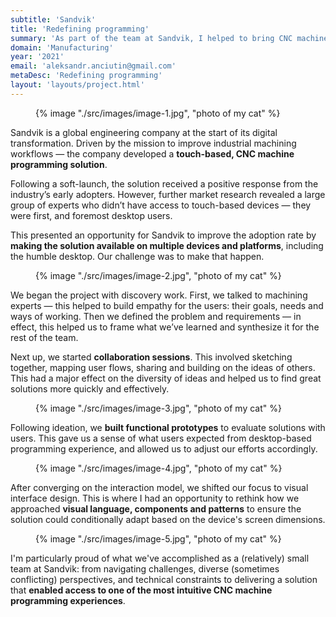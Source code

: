 ```yaml
---
subtitle: 'Sandvik'
title: 'Redefining programming'
summary: 'As part of the team at Sandvik, I helped to bring CNC machine programming experience to the multiple devices and platforms Sandvik customers use every day.'
domain: 'Manufacturing'
year: '2021'
email: 'aleksandr.anciutin@gmail.com'
metaDesc: 'Redefining programming'
layout: 'layouts/project.html'
---
```

<figure>
{% image "./src/images/image-1.jpg", "photo of my cat" %}
</figure>

Sandvik is a global engineering company at the start of its digital transformation. Driven by the mission to improve industrial machining workflows — the company developed a **touch-based, CNC machine programming solution**.

Following a soft-launch, the solution received a positive response from the industry’s early adopters. However, further market research revealed a large group of experts who didn’t have access to touch-based devices — they were first, and foremost desktop users.

This presented an opportunity for Sandvik to improve the adoption rate by **making the solution available on multiple devices and platforms**, including the humble desktop. Our challenge was to make that happen.

<figure>
{% image "./src/images/image-2.jpg", "photo of my cat" %}
</figure>

We began the project with discovery work. First, we talked to machining experts — this helped to build empathy for the users: their goals, needs and ways of working. Then we defined the problem and requirements — in effect, this helped us to frame what we’ve learned and synthesize it for the rest of the team.

Next up, we started **collaboration sessions**. This involved sketching together, mapping user flows, sharing and building on the ideas of others. This had a major effect on the diversity of ideas and helped us to find great solutions more quickly and effectively.

<figure>
{% image "./src/images/image-3.jpg", "photo of my cat" %}
</figure>

Following ideation, we **built functional prototypes** to evaluate solutions with users. This gave us a sense of what users expected from desktop-based programming experience, and allowed us to adjust our efforts accordingly.

<figure>
{% image "./src/images/image-4.jpg", "photo of my cat" %}
</figure>

After converging on the interaction model, we shifted our focus to visual interface design. This is where I had an opportunity to rethink how we approached **visual language, components and patterns** to ensure the solution could conditionally adapt based on the device's screen dimensions.

<figure>
{% image "./src/images/image-5.jpg", "photo of my cat" %}
</figure>

I'm particularly proud of what we've accomplished as a (relatively) small team at Sandvik: from navigating challenges, diverse (sometimes conflicting) perspectives, and technical constraints to delivering a solution that **enabled access to one of the most intuitive CNC machine programming experiences**.




